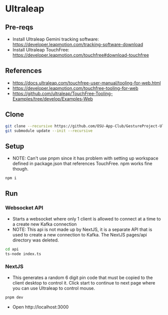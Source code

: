 # Ultraleap

## Pre-reqs

-   Install Ultraleap Gemini tracking software: https://developer.leapmotion.com/tracking-software-download
-   Install Ultraleap TouchFree: https://developer.leapmotion.com/touchfree#download-touchfree

## References

-   https://docs.ultraleap.com/touchfree-user-manual/tooling-for-web.html
-   https://developer.leapmotion.com/touchfree-tooling-for-web
-   https://github.com/ultraleap/TouchFree-Tooling-Examples/tree/develop/Examples-Web

## Clone

```bash
git clone --recursive https://github.com/OSU-App-Club/GestureProject-UltraLeap.git
git submodule update --init --recursive
```

## Setup

-   NOTE: Can't use pnpm since it has problem with setting up workspace defined in package.json that references TouchFree. npm works fine though.

```bash
npm i
```

## Run

### Websocket API

-   Starts a websocket where only 1 client is allowed to connect at a time to a create new Kafka connection
-   NOTE: This api is not made up by NextJS, it is a separate API that is used to create a new connection to Kafka. The NextJS pages/api directory was deleted.

```bash
cd api
ts-node index.ts
```

### NextJS

-   This generates a random 6 digit pin code that must be copied to the client desktop to control it. Click start to continue to next page where you can use Ultraleap to control mouse.

```bash
pnpm dev
```

-   Open http://localhost:3000
